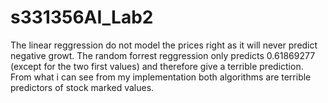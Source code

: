 # s331356AI_Lab2
The linear reggression do not model the prices right as it will never predict negative growt.
The random forrest reggression only predicts 0.61869277 (except for the two first values) and therefore give a terrible prediction.
From what i can see from my implementation both algorithms are terrible predictors of stock marked values.
